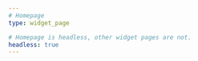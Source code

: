 ```yaml
---
# Homepage
type: widget_page

# Homepage is headless, other widget pages are not.
headless: true
---
```


<link rel="stylesheet" href="https://cdn.jsdelivr.net/npm/@idotj/mastodon-embed-timeline@4.4.2/dist/mastodon-timeline.min.css" integrity="sha256-1UGgxsonaMCfOEnVOL89aMKSo3GEAmaRP0ISbsWa6lU=" crossorigin="anonymous">

<script src="https://cdn.jsdelivr.net/npm/@idotj/mastodon-embed-timeline@4.4.2/dist/mastodon-timeline.umd.js" integrity="sha256-E6WPG6iq+qQIzvu3HPJJxoAeRdum5siq13x4ITjyxu8=" crossorigin="anonymous"></script>

<div id="mt-container" class="mt-container">
  <div class="mt-body" role="feed">
    <div class="mt-loading-spinner"></div>
  </div>
</div>

<script>
      const myTimeline = new MastodonTimeline.Init({
        instanceUrl: "https://mastodon.online",
        timelineType: "profile",
        userId: "000180745",
        profileName: "@idotj",
      });
    </script>